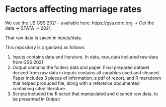 # Factors affecting marriage rates 

We use the US GSS 2021 - available here: https://gss.norc.org -> Get the data -> STATA -> 2021.

That raw data is saved in inputs/data.

This repository is organized as follows:

1. Inputs contains data and literature. In data, raw_data included raw data from GSS 2021.
2. Output contains the folders data and paper. Final prepared dataset derived from raw data in inputs contains all variables used and cleaned. Paper includes 3 pieces of information, a pdf of report, and R markdown that helped produced file, along with a reference documented containing cited literature. 
3. Scripts included the R script that manipulated and cleaned raw data, to be presented in Output 






